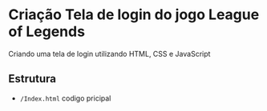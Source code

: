 # Criação Tela de login do jogo League of Legends
Criando uma tela de login utilizando HTML, CSS e JavaScript

## Estrutura

- `/Index.html` codigo pricipal